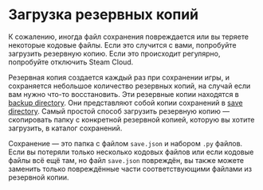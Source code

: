 # Загрузка резервных копий
К сожалению, иногда файл сохранения повреждается или вы теряете некоторые кодовые файлы. Если это случится с вами, попробуйте загрузить резервную копию. Если это происходит регулярно, попробуйте отключить Steam Cloud.

Резервная копия создается каждый раз при сохранении игры, и сохраняется небольшое количество резервных копий, на случай если вам нужно что-то восстановить.
Эти резервные копии находятся в [backup directory](persistent_data_path/Backup). Они представляют собой копии сохранений в [save directory](persistent_data_path/Saves).
Самый простой способ загрузить резервную копию — скопировать папку с конкретной резервной копией, которую вы хотите загрузить, в каталог сохранений.

Сохранение — это папка с файлом `save.json` и набором `.py` файлов.
Если вы потеряли только несколько кодовых файлов или если кодовые файлы всё ещё там, но файл `save.json` повреждён, вы также можете заменить только повреждённые части соответствующими файлами из резервной копии.